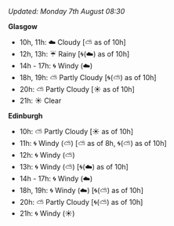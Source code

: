 *Updated: Monday 7th August 08:30*

**Glasgow**

* 10h, 11h: :cloud: Cloudy [:partly_sunny: as of 10h]
* 12h, 13h: :umbrella: Rainy [:cyclone:(:cloud:) as of 10h]
* 14h - 17h: :cyclone: Windy (:cloud:)
* 18h, 19h: :partly_sunny: Partly Cloudy [:cyclone:(:partly_sunny:) as of 10h]
* 20h: :partly_sunny: Partly Cloudy [:sunny: as of 10h]
* 21h: :sunny: Clear

**Edinburgh**

* 10h: :partly_sunny: Partly Cloudy [:sunny: as of 10h]
* 11h: :cyclone: Windy (:partly_sunny:) [:partly_sunny: as of 8h, :cyclone:(:partly_sunny:) as of 10h]
* 12h: :cyclone: Windy (:partly_sunny:)
* 13h: :cyclone: Windy (:partly_sunny:) [:cyclone:(:cloud:) as of 10h]
* 14h - 17h: :cyclone: Windy (:cloud:)
* 18h, 19h: :cyclone: Windy (:cloud:) [:cyclone:(:partly_sunny:) as of 10h]
* 20h: :partly_sunny: Partly Cloudy [:cyclone:(:partly_sunny:) as of 10h]
* 21h: :cyclone: Windy (:sunny:)
